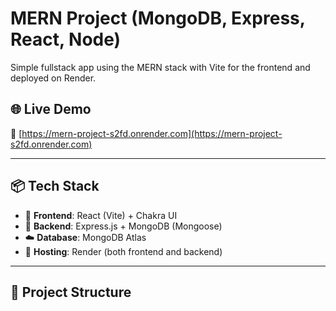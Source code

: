 # MERN Project (MongoDB, Express, React, Node)

Simple fullstack app using the MERN stack with Vite for the frontend and deployed on Render.

## 🌐 Live Demo

🔗 [https://mern-project-s2fd.onrender.com](https://mern-project-s2fd.onrender.com)

---

## 📦 Tech Stack

- 🧠 **Frontend**: React (Vite) + Chakra UI
- 🔧 **Backend**: Express.js + MongoDB (Mongoose)
- ☁️ **Database**: MongoDB Atlas
- 🚀 **Hosting**: Render (both frontend and backend)

---

## 🧱 Project Structure
